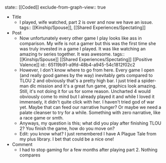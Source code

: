 state:: [[Coded]]
exclude-from-graph-view:: true

- Title
	- I played, wife watched, part 2 is over and now we have an issue.
	  tags:: [[Kinship/Spouse]], [[Shared Experiences/Spectating]]
- Post
	- Now unfortunately every other game I play looks like ass in comparison. My wife is not a gamer but this was the first time she was truly invested in a game I played. It was like watching an amazing tv series together. It was awesome.
	  tags:: [[Kinship/Spouse]] [[Shared Experiences/Spectating]] [[Positive Valence]]
	  id:: 65119b91-a9fd-48b4-a945-54c1812f02c2
	- However, I don't know where to go from here. Every game I open (and really good games by the way) inevitably gets compared to TLOU 2 and obviously that's a pretty high bar. I just tried a spider-man dlc mission and it's a great fun game, graphics look amazing. Still, it's not doing it for us for some reason. Uncharted 4 would obviously come to mind but I already played it and while I loved it immensely, it didn't quite click with her. I haven't tried god of war yet. Maybe that can feed our narrative hunger? Or maybe we need a palate cleanser to try for a while. Something with zero narrative, like a race game or smth.
	- Anyways, my question is this; what did you play after finishing TLOU 2? You finish the game, how do you move on?
	- Edit: you know what? I just remembered I have A Plague Tale from my plus library. I bet that could be a nice one!
- Comment
	- I had to stop gaming for a few months after playing part 2. Nothing compares